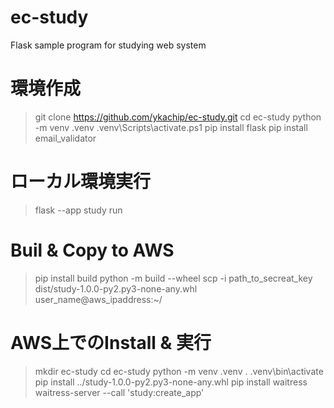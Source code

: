 # ec-study
Flask sample program for studying web system

# 環境作成

> git clone https://github.com/ykachip/ec-study.git
> cd ec-study
> python -m venv .venv
> .venv\Scripts\activate.ps1
> pip install flask
> pip install email_validator

# ローカル環境実行

> flask --app study run

# Buil & Copy to AWS 

> pip install build
> python -m build --wheel
> scp -i path_to_secreat_key dist/study-1.0.0-py2.py3-none-any.whl user_name@aws_ipaddress:~/

# AWS上でのInstall & 実行

> mkdir ec-study
> cd ec-study
> python -m venv .venv
> . .venv\bin\activate
> pip install ../study-1.0.0-py2.py3-none-any.whl
> pip install waitress
> waitress-server --call 'study:create_app'



